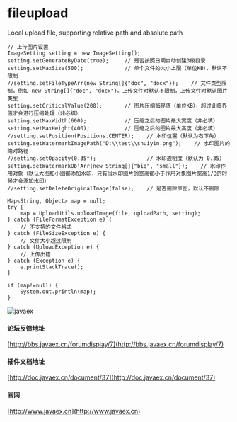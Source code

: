 # fileupload
Local upload file, supporting relative path and absolute path
```
// 上传图片设置
ImageSetting setting = new ImageSetting();
setting.setGenerateByDate(true);     // 是否按照日期自动创建3级目录
setting.setMaxSize(500);             // 单个文件的大小上限（单位KB），默认不限制
//setting.setFileTypeArr(new String[]{"doc", "docx"});    // 文件类型限制，例如 new String[]{"doc", "docx"}。上传文件时默认不限制，上传文件时默认图片类型
setting.setCriticalValue(200);       // 图片压缩临界值（单位KB），超过此临界值才会进行压缩处理（非必填）
setting.setMaxWidth(600);            // 压缩之后的图片最大宽度（非必填）
setting.setMaxHeight(400);           // 压缩之后的图片最大高度（非必填）
//setting.setPosition(Positions.CENTER);    // 水印位置（默认为右下角）
setting.setWatermarkImagePath("D:\\test\\shuiyin.png");    // 水印图片的绝对路径
//setting.setOpacity(0.35f);                // 水印透明度（默认为 0.35）
setting.setWatermarkObjArr(new String[]{"big", "small"});    // 水印作用对象（默认大图和小图都添加水印，只有当水印图片的宽高都小于作用对象图片宽高1/3的时候才会添加水印）
//setting.setDeleteOriginalImage(false);    // 是否删除原图，默认不删除

Map<String, Object> map = null;
try {
	map = UploadUtils.uploadImage(file, uploadPath, setting);
} catch (FileFormatException e) {
	// 不支持的文件格式
} catch (FileSizeException e) {
	// 文件大小超过限制
} catch (UploadException e) {
	// 上传出错
} catch (Exception e) {
	e.printStackTrace();
}

if (map!=null) {
	System.out.println(map);
}
```
![javaex](https://images.gitee.com/uploads/images/2020/0329/201403_d7fbbbfb_1712536.png)



#### 论坛反馈地址
[http://bbs.javaex.cn/forumdisplay/7](http://bbs.javaex.cn/forumdisplay/7)


#### 插件文档地址

[http://doc.javaex.cn/document/37](http://doc.javaex.cn/document/37)


#### 官网
[http://www.javaex.cn](http://www.javaex.cn)
